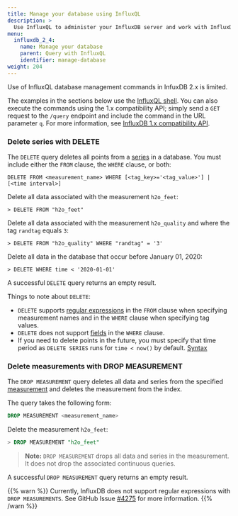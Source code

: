 ```yaml
---
title: Manage your database using InfluxQL
description: >
  Use InfluxQL to administer your InfluxDB server and work with InfluxDB databases, retention policies, series, measurements, and shards.
menu:
  influxdb_2_4:
    name: Manage your database
    parent: Query with InfluxQL
    identifier: manage-database
weight: 204
---
```


Use of InfluxQL database management commands in InfuxDB 2.x is limited.  

The examples in the sections below use the [InfluxQL shell](/influxdb/v2.4/tools/influxql-shell/). 
You can also execute the commands using the 1.x compatibility API; simply  send a `GET` request to the `/query` endpoint and include the command in the URL parameter `q`.
For more information, see [InfluxDB 1.x compatibility API](/influxdb/v2.4/reference/api/influxdb-1x/).

<!-- {{% note %}}
**NOTE:** When authentication is enabled, only admin users can execute most of the commands listed on this page.
See the documentation on [authentication and authorization](/enterprise_influxdb/v1.9/administration/authentication_and_authorization/) for more information.
{{% /note %}} -->

### Delete series with DELETE

The `DELETE` query deletes all points from a [series](/influxdb/v2.4/reference/glossary/#series) in a database. You must include either the `FROM` clause, the `WHERE` clause, or both:

```
DELETE FROM <measurement_name> WHERE [<tag_key>='<tag_value>'] | [<time interval>]
```

Delete all data associated with the measurement `h2o_feet`:
```
> DELETE FROM "h2o_feet"
```

Delete all data associated with the measurement `h2o_quality` and where the tag `randtag` equals `3`:
```
> DELETE FROM "h2o_quality" WHERE "randtag" = '3'
```

Delete all data in the database that occur before January 01, 2020:
```
> DELETE WHERE time < '2020-01-01'
```

A successful `DELETE` query returns an empty result.

Things to note about `DELETE`:

* `DELETE` supports
[regular expressions](/influxdb/v2.4/query-data/influxql/explore-data/regular-expressions/)
in the `FROM` clause when specifying measurement names and in the `WHERE` clause
when specifying tag values.
* `DELETE` does not support [fields](/influxdb/v2.4/reference/glossary/#field) in the `WHERE` clause.
* If you need to delete points in the future, you must specify that time period as `DELETE SERIES` runs for `time < now()` by default. [Syntax](https://github.com/influxdata/influxdb/issues/8007)

### Delete measurements with DROP MEASUREMENT

The `DROP MEASUREMENT` query deletes all data and series from the specified [measurement](/influxdb/v2.4/reference/glossary/#measurement) and deletes the
measurement from the index.

The query takes the following form:
```sql
DROP MEASUREMENT <measurement_name>
```

Delete the measurement `h2o_feet`:
```sql
> DROP MEASUREMENT "h2o_feet"
```

> **Note:** `DROP MEASUREMENT` drops all data and series in the measurement.
It does not drop the associated continuous queries.

A successful `DROP MEASUREMENT` query returns an empty result.

{{% warn %}} Currently, InfluxDB does not support regular expressions with `DROP MEASUREMENTS`.
See GitHub Issue [#4275](https://github.com/influxdb/influxdb/issues/4275) for more information.
{{% /warn %}}

